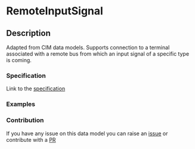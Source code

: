 # RemoteInputSignal

## Description 

Adapted from CIM data models. Supports connection to a terminal associated with a remote bus from which an input signal of a specific type is coming.
### Specification

Link to the [specification](https://smart-data-models.github.io/dataModel.EnergyCIM/RemoteInputSignal/doc/spec.md)
### Examples
### Contribution

 If you have any issue on this data model you can raise an [issue](https://github.com/smart-data-models/dataModel.EnergyCIM/issues)  or contribute with a [PR](https://github.com/smart-data-models/dataModel.EnergyCIM/pulls)